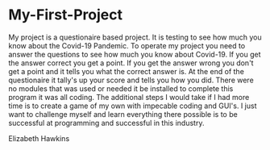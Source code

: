 # My-First-Project
My project is a questionaire based project. It is testing to see how much you know about the Covid-19 Pandemic.
To operate my project you need to answer the questions to see how much you know about Covid-19. If you get the answer correct you get a point. If you get the answer wrong you don't get a point and it tells you what the correct answer is. At the end of the questionaire it tally's up your score and tells you how you did.
There were no modules that was used or needed it be installed to complete this program it was all coding.
The additional steps I would take if I had more time is to create a game of my own with impecable coding and GUI's. I just want to challenge myself and learn everything there possible is to be successful at programming and successful in this industry.


Elizabeth Hawkins
